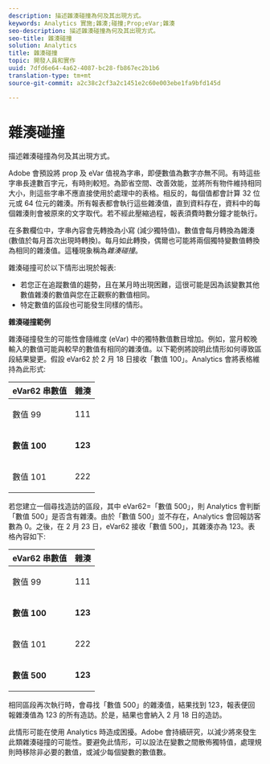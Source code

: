 ```yaml
---
description: 描述雜湊碰撞為何及其出現方式。
keywords: Analytics 實施;雜湊;碰撞;Prop;eVar;雜湊
seo-description: 描述雜湊碰撞為何及其出現方式。
seo-title: 雜湊碰撞
solution: Analytics
title: 雜湊碰撞
topic: 開發人員和實作
uuid: 7dfd6e64-4a62-4087-bc28-fb867ec2b1b6
translation-type: tm+mt
source-git-commit: a2c38c2cf3a2c1451e2c60e003ebe1fa9bfd145d

---
```



# 雜湊碰撞

描述雜湊碰撞為何及其出現方式。

Adobe 會預設將 prop 及 eVar 值視為字串，即便數值為數字亦無不同。有時這些字串長達數百字元，有時則較短。為節省空間、改善效能，並將所有物件維持相同大小，則這些字串不應直接使用於處理中的表格。相反的，每個值都會計算 32 位元或 64 位元的雜湊。所有報表都會執行這些雜湊值，直到資料存在，資料中的每個雜湊則會被原來的文字取代。若不經此壓縮過程，報表須費時數分鐘才能執行。

在多數欄位中，字串內容會先轉換為小寫 (減少獨特值)。數值會每月轉換為雜湊 (數值於每月首次出現時轉換)。每月如此轉換，偶爾也可能將兩個獨特變數值轉換為相同的雜湊值。這種現象稱為&#x200B;*雜湊碰撞*。

雜湊碰撞可於以下情形出現於報表:

* 若您正在追蹤數值的趨勢，且在某月時出現困難，這很可能是因為該變數其他數值雜湊的數值與您在正觀察的數值相同。
* 特定數值的區段也可能發生同樣的情形。

<p class="head"> <b>雜湊碰撞範例</b> </p>

雜湊碰撞發生的可能性會隨維度 (eVar) 中的獨特數值數目增加。例如，當月較晚輸入的數值可能與較早的數值有相同的雜湊值。以下範例將說明此情形如何導致區段結果變更。假設 eVar62 於 2 月 18 日接收「數值 100」。Analytics 會將表格維持為此形式:

<table id="table_6A49D1D5932E485DB2083154897E5074"> 
 <thead> 
  <tr> 
   <th colname="col1" class="entry"> eVar62 串數值 </th> 
   <th colname="col2" class="entry"> 雜湊 </th> 
  </tr> 
 </thead>
 <tbody> 
  <tr> 
   <td colname="col1"> <p> 數值 99 </p> </td> 
   <td colname="col2"> <p> 111 </p> </td> 
  </tr> 
  <tr> 
   <td colname="col1"> <p> <b>數值 100</b> </p> </td> 
   <td colname="col2"> <p> <b> 123</b> </p> </td> 
  </tr> 
  <tr> 
   <td colname="col1"> <p> 數值 101 </p> </td> 
   <td colname="col2"> <p> 222 </p> </td> 
  </tr> 
 </tbody> 
</table>

若您建立一個尋找造訪的區段，其中 eVar62=「數值 500」，則 Analytics 會判斷「數值 500」是否含有雜湊。由於「數值 500」並不存在，Analytics 會回報訪客數為 0。之後，在 2 月 23 日，eVar62 接收「數值 500」，其雜湊亦為 123。表格內容如下:

<table id="table_5FCF0BCDA5E740CCA266A822D9084C49"> 
 <thead> 
  <tr> 
   <th colname="col1" class="entry"> eVar62 串數值 </th> 
   <th colname="col2" class="entry"> 雜湊 </th> 
  </tr> 
 </thead>
 <tbody> 
  <tr> 
   <td colname="col1"> <p> 數值 99 </p> </td> 
   <td colname="col2"> <p> 111 </p> </td> 
  </tr> 
  <tr> 
   <td colname="col1"> <p> <b>數值 100</b> </p> </td> 
   <td colname="col2"> <p> <b> 123</b> </p> </td> 
  </tr> 
  <tr> 
   <td colname="col1"> <p> 數值 101 </p> </td> 
   <td colname="col2"> <p> 222 </p> </td> 
  </tr> 
  <tr> 
   <td colname="col1"> <p> <b>數值 500</b> </p> </td> 
   <td colname="col2"> <p> <b> 123</b> </p> </td> 
  </tr> 
 </tbody> 
</table>

相同區段再次執行時，會尋找「數值 500」的雜湊值，結果找到 123，報表便回報雜湊值為 123 的所有造訪。於是，結果也會納入 2 月 18 日的造訪。

此情形可能在使用 Analytics 時造成困擾。Adobe 會持續研究，以減少將來發生此類雜湊碰撞的可能性。要避免此情形，可以設法在變數之間散佈獨特值，處理規則時移除非必要的數值，或減少每個變數的數值數。
